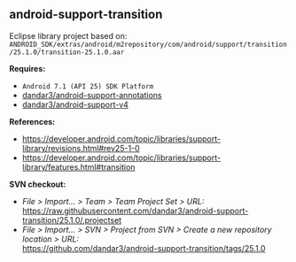## android-support-transition

Eclipse library project based on:<br/>
`ANDROID_SDK/extras/android/m2repository/com/android/support/transition/25.1.0/transition-25.1.0.aar`

**Requires:**
- `Android 7.1 (API 25) SDK Platform`
- [dandar3/android-support-annotations](https://github.com/dandar3/android-support-annotations/tree/25.1.0)
- [dandar3/android-support-v4](https://github.com/dandar3/android-support-v4/tree/25.1.0)

**References:**
- https://developer.android.com/topic/libraries/support-library/revisions.html#rev25-1-0
- https://developer.android.com/topic/libraries/support-library/features.html#transition

**SVN checkout:**
- _File > Import... > Team > Team Project Set > URL:_<br/>
  https://raw.githubusercontent.com/dandar3/android-support-transition/25.1.0/.projectset
- _File > Import... > SVN > Project from SVN > Create a new repository location > URL:_<br/> 
  https://github.com/dandar3/android-support-transition/tags/25.1.0